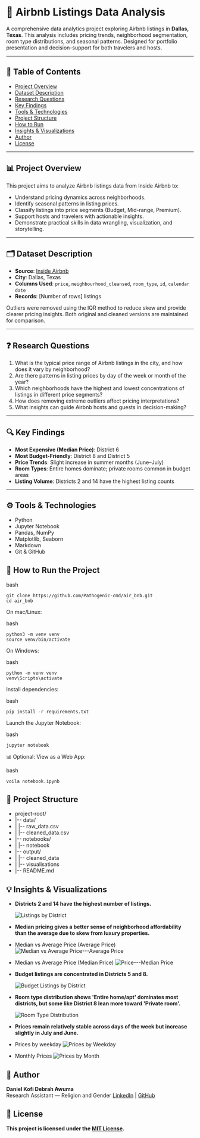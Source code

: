 # 🏡 Airbnb Listings Data Analysis

A comprehensive data analytics project exploring Airbnb listings in **Dallas, Texas**. This analysis includes pricing trends, neighborhood segmentation, room type distributions, and seasonal patterns. Designed for portfolio presentation and decision-support for both travelers and hosts.

---

## 📌 Table of Contents
- [Project Overview](#project-overview)
- [Dataset Description](#dataset-description)
- [Research Questions](#research-questions)
- [Key Findings](#key-findings)
- [Tools & Technologies](#tools--technologies)
- [Project Structure](#project-structure)
- [How to Run](#how-to-run)
- [Insights & Visualizations](#insights--visualizations)
- [Author](#author)
- [License](#license)

---

## 📊 Project Overview

This project aims to analyze Airbnb listings data from Inside Airbnb to:
- Understand pricing dynamics across neighborhoods.
- Identify seasonal patterns in listing prices.
- Classify listings into price segments (Budget, Mid-range, Premium).
- Support hosts and travelers with actionable insights.
- Demonstrate practical skills in data wrangling, visualization, and storytelling.

---

## 🗂️ Dataset Description

- **Source**: [Inside Airbnb](http://insideairbnb.com/)
- **City**: Dallas, Texas
- **Columns Used**: `price`, `neighbourhood_cleansed`, `room_type`, `id`, `calendar` `date`
- **Records**: [Number of rows] listings

Outliers were removed using the IQR method to reduce skew and provide clearer pricing insights. Both original and cleaned versions are maintained for comparison.

---

## ❓ Research Questions

1. What is the typical price range of Airbnb listings in the city, and how does it vary by neighborhood?
2. Are there patterns in listing prices by day of the week or month of the year?
3. Which neighborhoods have the highest and lowest concentrations of listings in different price segments?
4. How does removing extreme outliers affect pricing interpretations?
5. What insights can guide Airbnb hosts and guests in decision-making?

---

## 🔍 Key Findings

- **Most Expensive (Median Price)**: District 6
- **Most Budget-Friendly**: District 8 and District 5
- **Price Trends**: Slight increase in summer months (June–July)
- **Room Types**: Entire homes dominate; private rooms common in budget areas
- **Listing Volume**: Districts 2 and 14 have the highest listing counts

---

## ⚙️ Tools & Technologies

- Python
- Jupyter Notebook
- Pandas, NumPy
- Matplotlib, Seaborn
- Markdown
- Git & GitHub

## 🚀 How to Run the Project
bash 
```
git clone https://github.com/Pathogenic-cmd/air_bnb.git
cd air_bnb
```

On mac/Linux:

bash
```
python3 -m venv venv
source venv/bin/activate
```

On Windows:

bash
```
python -m venv venv
venv\Scripts\activate
```
Install dependencies:

bash
```
pip install -r requirements.txt
```

Launch the Jupyter Notebook:

bash
```
jupyter notebook
```

📊 Optional: View as a Web App:
 
bash
```
voila notebook.ipynb
```


## 🧾 Project Structure
- project-root/
- |-- data/
- |   |-- raw_data.csv
- |   |-- cleaned_data.csv
- |-- notebooks/
-  |   |-- notebook
- |-- output/
-  |  |-- cleaned_data
-  |   |-- visualisations
- |-- README.md




## 💡 Insights & Visualizations

- **Districts 2 and 14 have the highest number of listings.**

     ![Listings by District](outputs/visualisations/listings_per_district.png)

- **Median pricing gives a better sense of neighborhood affordability than the average due to skew from luxury properties.**
- Median vs Average Price (Average Price)
   ![Median vs Average Price---Average Price](outputs/visualisations/Listings_by%20District_and_Price_Range_raw.png)


- Median vs Average Price (Median Price)
  ![Price---Median Price](outputs/visualisations/LDPR.png)



- **Budget listings are concentrated in Districts 5 and 8.**

    ![Budget Listings by District](outputs/visualisations/Average_Listing_Price_by_Neighborhood_with_Price_Category.png)



- **Room type distribution shows 'Entire home/apt' dominates most districts, but some like District 8 lean more toward 'Private room'.**

    ![Room Type Distribution](outputs/visualisations/Room_Type_Distribution_by_Neighborhood.png)


- **Prices remain relatively stable across days of the week but increase slightly in July and June.**

- Prices by weekday
  ![Prices by Weekday](outputs/visualisations/avg_price_by_day_with_error.png)

- Monthly Prices
  ![Prices by Month](outputs/visualisations/average_price_by_month.png)


## 👤 Author

**Daniel Kofi Debrah Awuma**  
Research Assistant — Religion and Gender 
[LinkedIn](https://www.linkedin.com/in/daniel-awuma-23201b22a) | [GitHub](https://github.com/Pathogenic-cmd)



## 📄 License
**This project is licensed under the [MIT License](LICENSE).**